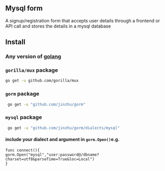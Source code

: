 ## Mysql form

A signup/registration form that accepts user details through a frontend or API call and stores the details in a mysql database
## Install
### Any version of [golang](https://go.dev/dl/)
### `gorilla/mux` package
```sh
go get -u github.com/gorilla/mux
```
### `gorm` package
```sh
 go get -u "github.com/jinzhu/gorm"
```
### `mysql` package
```sh
 go get -u "github.com/jinzhu/gorm/dialects/mysql"
```

#### include your dialect and argument in  `gorm.Open()`e.g.
```
func connect(){
gorm.Open("mysql","user:password@/dbname?charset=utf8&parseTime=True&loc=Local")
}
```